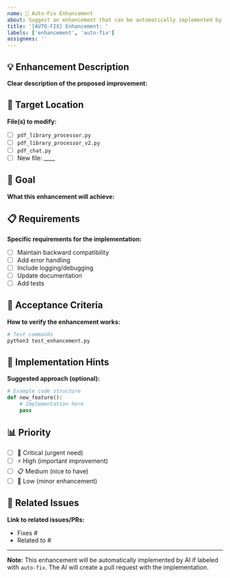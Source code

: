 ```yaml
---
name: 🚀 Auto-Fix Enhancement
about: Suggest an enhancement that can be automatically implemented by AI
title: '[AUTO-FIX] Enhancement: '
labels: ['enhancement', 'auto-fix']
assignees: ''
---
```


## 💡 Enhancement Description
**Clear description of the proposed improvement:**

## 📍 Target Location
**File(s) to modify:**
- [ ] `pdf_library_processor.py`
- [ ] `pdf_library_processor_v2.py`
- [ ] `pdf_chat.py`
- [ ] New file: ____

## 🎯 Goal
**What this enhancement will achieve:**

## 📋 Requirements
**Specific requirements for the implementation:**
- [ ] Maintain backward compatibility
- [ ] Add error handling
- [ ] Include logging/debugging
- [ ] Update documentation
- [ ] Add tests

## 🧪 Acceptance Criteria
**How to verify the enhancement works:**
```bash
# Test commands
python3 test_enhancement.py
```

## 📖 Implementation Hints
**Suggested approach (optional):**
```python
# Example code structure
def new_feature():
    # Implementation here
    pass
```

## 📊 Priority  
- [ ] 🚨 Critical (urgent need)
- [ ] ⚡ High (important improvement)
- [ ] 📋 Medium (nice to have)
- [ ] 🔧 Low (minor enhancement)

## 🔗 Related Issues
**Link to related issues/PRs:**
- Fixes #
- Related to #

---
**Note:** This enhancement will be automatically implemented by AI if labeled with `auto-fix`. The AI will create a pull request with the implementation.
